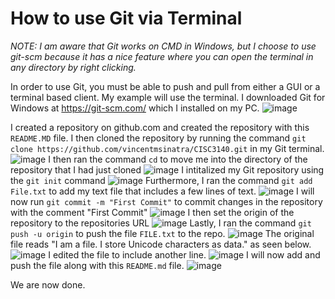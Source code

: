 # How to use Git via Terminal
*NOTE: I am aware that Git works on CMD in Windows, but I choose to use git-scm because it has a nice feature where you can open the terminal in any directory by right clicking.*

In order to use Git, you must be able to push and pull from either a GUI or a terminal based client. My example will use the terminal. I downloaded Git for Windows at https://git-scm.com/ which I installed on my PC. 
![image](https://user-images.githubusercontent.com/44344714/125536359-6782a3a9-d031-483c-a459-66f879ed0ba9.png)

I created a repository on github.com and created the repository with this `README.MD` file. I then cloned the repository by running the command `git clone https://github.com/vincentmsinatra/CISC3140.git` in my Git terminal.
![image](https://user-images.githubusercontent.com/44344714/125536615-b26ced87-d767-4c81-897a-3f5faf164b87.png)
I then ran the command `cd` to move me into the directory of the repository that I had just cloned
![image](https://user-images.githubusercontent.com/44344714/125536724-12a79f1b-a4cd-492c-99e5-d65936046873.png)
I intitalized my Git repository using the  `git init` command
![image](https://user-images.githubusercontent.com/44344714/125537098-49ba1824-4c07-4f60-af7e-3212753b56de.png)
Furthermore, I ran the command `git add File.txt` to add my text file that includes a few lines of text.
![image](https://user-images.githubusercontent.com/44344714/125536962-babf815d-7340-41f1-9c00-6947e2967db1.png)
I will now run `git commit -m "First Commit"` to commit changes in the repository with the comment "First Commit"
![image](https://user-images.githubusercontent.com/44344714/125537676-f718331d-3501-4576-b3c7-f75ae1c32805.png)
I then set the origin of the repository to the repositories URL
![image](https://user-images.githubusercontent.com/44344714/125537921-90bcc40c-4b96-4677-a37b-664c870023b7.png)
Lastly, I ran the command `git push -u origin` to push the file `FILE.txt` to the repo.
![image](https://user-images.githubusercontent.com/44344714/125538344-933737d6-e27e-4905-a623-cbe886bebcce.png)
The original file reads "I am a file. I store Unicode characters as data." as seen below.
![image](https://user-images.githubusercontent.com/44344714/125538595-cfdcfce2-9b73-4bce-afec-6a31481e5d99.png)
I edited the file to include another line.
![image](https://user-images.githubusercontent.com/44344714/125538743-e6c42590-e80c-4062-b8f1-66f90ee073a4.png)
I will now add and push the file along with this `README.md` file.
![image](https://user-images.githubusercontent.com/44344714/125539642-05a1c2db-2db2-4d9e-a6a8-f2a6afe85033.png)

We are now done.
